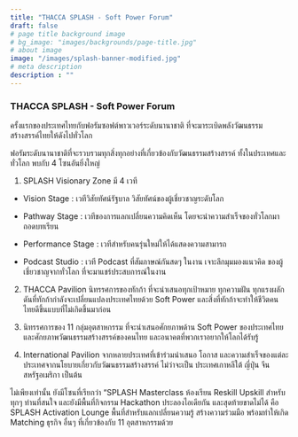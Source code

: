 ```yaml
---
title: "THACCA SPLASH - Soft Power Forum"
draft: false
# page title background image
# bg_image: "images/backgrounds/page-title.jpg"
# about image
image: "/images/splash-banner-modified.jpg"
# meta description
description : ""
---
```


### THACCA SPLASH - Soft Power Forum

ครั้งแรกของประเทศไทยกับฟอรัมซอฟต์พาวเวอร์ระดับนานาชาติ ที่จะมาระเบิดพลังวัฒนธรรมสร้างสรรค์ไทยให้ดังไปทั่วโลก

ฟอรัมระดับนานาชาติที่จะรวบรวมทุกสิ่งทุกอย่างที่เกี่ยวข้องกับวัฒนธรรมสร้างสรรค์ ทั้งในประเทศและทั่วโลก พบกับ 4 โซนอันยิ่งใหญ่

1. SPLASH Visionary Zone มี 4 เวที

  - Vision Stage : เวทีวิสัยทัศน์รัฐบาล วิสัยทัศน์ของผู้เชี่ยวชาญระดับโลก

  - Pathway Stage : เวทีของการแลกเปลี่ยนความคิดเห็น โดยจะนำความสำเร็จของทั่วโลกมาถอดบทเรียน

  - Performance Stage : เวทีสำหรับคนรุ่นใหม่ให้ได้แสดงความสามารถ

  - Podcast Studio : เวที Podcast ที่สัมภาษณ์กันสดๆ ในงาน เจาะลึกมุมมองแนวคิด ของผู้เชี่ยวชาญจากทั่วโลก ที่จะมาแชร์ประสบการณ์ในงาน

2. THACCA Pavilion นิทรรศการของทักก้า ที่จะนำเสนอทุกเป้าหมาย ทุกความฝัน ทุกแรงผลักดันที่ทักก้ากำลังจะเปลี่ยนแปลงประเทศไทยด้วย Soft Power และสิ่งที่ทักก้าจะทำให้ชีวิตคนไทยดีขึ้นแบบที่ไม่เกิดขึ้นมาก่อน

3. นิทรรศการของ 11 กลุ่มอุตสาหกรรม ที่จะนำเสนอศักยภาพด้าน Soft Power ของประเทศไทย และศักยภาพวัฒนธรรมสร้างสรรค์ของคนไทย และอนาคตที่พวกเราอยากให้โลกได้รับรู้

4. International Pavilion จากหลายประเทศที่เข้าร่วมนำเสนอ โอกาส และความสำเร็จของแต่ละประเทศจากนโยบายเกี่ยวกับวัฒนธรรมสร้างสรรค์ ไม่ว่าจะเป็น ประเทศเกาหลีใต้ ญี่ปุ่น จีน สหรัฐอเมริกา เป็นต้น

ไม่เพียงเท่านั้น ยังมีโซนที่เรียกว่า “SPLASH Masterclass ห้องเรียน Reskill Upskill สำหรับทุกๆ ท่านที่สนใจ และยังมีพื้นที่กิจกรรม Hackathon ประลองไอเดียกัน และสุดท้ายขาดไม่ได้ คือ SPLASH Activation Lounge พื้นที่สำหรับแลกเปลี่ยนความรู้ สร้างความร่วมมือ พร้อมทำให้เกิด Matching ธุรกิจ อื่นๆ ที่เกี่ยวข้องกับ 11 อุตสาหกรรมด้วย

